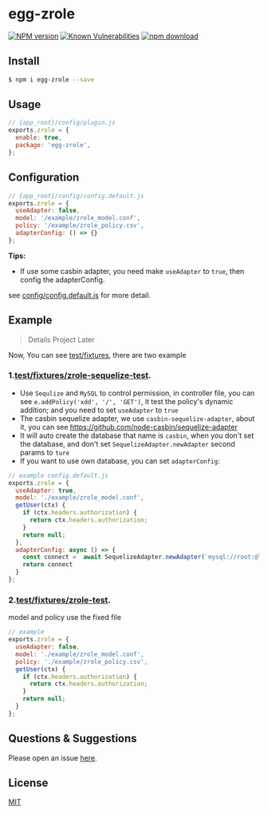 # egg-zrole

[![NPM version][npm-image]][npm-url]
[![Known Vulnerabilities][snyk-image]][snyk-url]
[![npm download][download-image]][download-url]

[npm-image]: https://img.shields.io/npm/v/egg-zrole.svg?style=flat-square
[npm-url]: https://npmjs.org/package/egg-zrole
[snyk-image]: https://snyk.io/test/npm/egg-zrole/badge.svg?style=flat-square
[snyk-url]: https://snyk.io/test/npm/egg-zrole
[download-image]: https://img.shields.io/npm/dm/egg-zrole.svg?style=flat-square
[download-url]: https://npmjs.org/package/egg-zrole

<!--
Description here.
-->

## Install

```bash
$ npm i egg-zrole --save
```

## Usage

```js
// {app_root}/config/plugin.js
exports.zrole = {
  enable: true,
  package: 'egg-zrole',
};
```

## Configuration

```js
// {app_root}/config/config.default.js
exports.zrole = {
  useAdapter: false,
  model: '/example/zrole_model.conf',
  policy: '/example/zrole_policy.csv',
  adapterConfig: () => {}
};
```

**Tips:**

 - If use some casbin adapter, you need make `useAdapter` to `true`, then config the adapterConfig.

see [config/config.default.js](config/config.default.js) for more detail.

## Example
> Details Project Later

Now, You can see [test/fixtures](test/fixtures), there are two example

### 1.[test/fixtures/zrole-sequelize-test](test/fixtures/zrole-sequelize-test).

 - Use `Sequlize` and `MySQL` to control permission, in controller file, you can see `e.addPolicy('xdd', '/', 'GET')`, it test the policy's dynamic addition; and you need to set `useAdapter` to `true`
 - The casbin sequelize adapter, we use `casbin-sequelize-adapter`, about it, you can see https://github.com/node-casbin/sequelize-adapter
 - It will auto create the database that name is `casbin`, when you don't set the database, and don't set `SequelizeAdapter.newAdapter` second params to `ture`
 - If you want to use own database, you can set `adapterConfig`:
```javascript
// example config.default.js
exports.zrole = {
  useAdapter: true,
  model: './example/zrole_model.conf',
  getUser(ctx) {
    if (ctx.headers.authorization) {
      return ctx.headers.authorization;
    }
    return null;
  },
  adapterConfig: async () => {
    const connect =  await SequelizeAdapter.newAdapter(`mysql://root:@localhost:3306/yourDatabase`, true)
    return connect
  }
};
```

### 2.[test/fixtures/zrole-test](test/fixtures/zrole-test).

model and policy use the fixed file

```javascript
// example
exports.zrole = {
  useAdapter: false,
  model: './example/zrole_model.conf',
  policy: './example/zrole_policy.csv',
  getUser(ctx) {
    if (ctx.headers.authorization) {
      return ctx.headers.authorization;
    }
    return null;
  }
};
```

## Questions & Suggestions

Please open an issue [here](https://github.com/klren0312/egg-zrole).

## License

[MIT](LICENSE)

